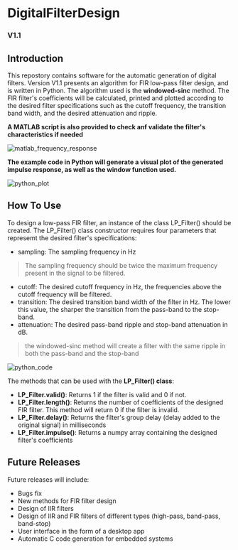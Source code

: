 # DigitalFilterDesign
### V1.1


## Introduction
This repostory contains software for the automatic generation of digital filters.
Version V1.1 presents an algorithm for FIR low-pass filter design, and is written in Python. The algorithm used is the __windowed-sinc__ method.
The FIR filter's coefficients will be calculated, printed and plotted according to the desired filter specifications such as the cutoff frequency, the transition band width, and the desired attenuation and ripple.

**A MATLAB script is also provided to check anf validate the filter's characteristics if needed**

![matlab_frequency_response](https://github.com/Fadi-Eid/DigitalFilterDesign/assets/113466842/6af83828-c50a-451b-a067-8e62ad76c57b)

**The example code in Python will generate a visual plot of the generated impulse response, as well as the window function used.**

![python_plot](https://github.com/Fadi-Eid/DigitalFilterDesign/assets/113466842/ee0287c6-48da-458c-aaee-46437fc7c4ae)


## How To Use
To design a low-pass FIR filter, an instance of the class LP_Filter() should be created. The LP_Filter() class constructor requires four parameters that represemt the desired filter's specifications:
* sampling: The sampling frequency in Hz 
> The sampling frequency should be twice the maximum frequency present in the signal to be filtered.
* cutoff: The desired cutoff frequency in Hz, the frequencies above the cutoff frequency will be filtered.
* transition: The desired transition band width of the filter in Hz. The lower this value, the sharper the transition from the pass-band to the stop-band.
* attenuation: The desired pass-band ripple and stop-band attenuation in dB.
> the windowed-sinc method will create a filter with the same ripple in both the pass-band and the stop-band
> 
![python_code](https://github.com/Fadi-Eid/DigitalFilterDesign/assets/113466842/40893112-d8aa-4107-b74a-327d6b8371a1)

The methods that can be used with the **__LP_Filter() class__**:
* __LP_Filter.valid()__: Returns 1 if the filter is valid and 0 if not.
* __LP_Filter.length()__: Returns the number of coefficients of the designed FIR filter. This method will return 0 if the filter is invalid.
* __LP_Filter.delay()__: Returns the filter's group delay (delay added to the original signal) in milliseconds
* __LP_Filter.impulse()__: Returns a numpy array containing the designed filter's coefficients


## Future Releases
Future releases will include:
* Bugs fix
* New methods for FIR filter design
* Design of IIR filters
* Design of IIR and FIR filters of different types (high-pass, band-pass, band-stop)
* User interface in the form of a desktop app
* Automatic C code generation for embedded systems